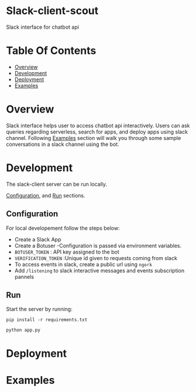 # Slack-client-scout
Slack interface for chatbot api



# Table Of Contents
- [Overview](#overview)
- [Development](#development)
- [Deployment](#deployment)
- [Examples](#examples)

# Overview
Slack interface helps user to access chatbot api interactively. Users can ask queries regarding serverless, search for apps, and deploy apps using slack channel.
Following [Examples](#examples) section will walk you through some sample conversations in a slack channel using the bot.
 
# Development
The slack-client server can be run locally.  

[Configuration](#configuration),
and [Run](#run) sections.

## Configuration
For local developement follow the steps below:
- Create a Slack App
- Create a Botuser
-Configuration is passed via environment variables.
- `BOTUSER_TOKEN` : API key assigned to the bot
- `VERIFICATION_TOKEN` :Unique id given to requests coming from slack
- To access events in slack, create a public url using `ngork`
- Add `/listening` to slack interactive messages and events subscription pannels

## Run
Start the server by running:

```
pip install -r requirements.txt
```

```
python app.py
```

# Deployment

# Examples
